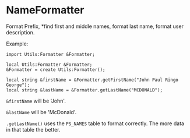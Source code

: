 # NameFormatter
Format Prefix, *find first and middle names, format last name, format user description.

Example:

```
import Utils:Formatter &Formatter;

local Utils:Formatter &Formatter;
&Formatter = create Utils:Formatter();

local string &firstName = &Formatter.getFirstName("John Paul Ringo George");
local string &lastName = &Formatter.getLastName("MCDONALD");
```

```&firstName``` will be 'John'. 

```&lastName``` will be 'McDonald'.

```.getLastName()``` uses the ```PS_NAMES``` table to format correctly. The more data in that table the better.
